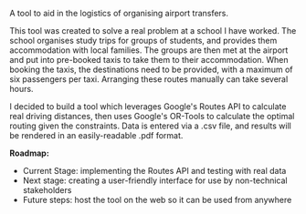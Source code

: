 A tool to aid in the logistics of organising airport transfers.

This tool was created to solve a real problem at a school I have worked. The school organises study trips for groups of students, and provides them accommodation with local families. The groups are then met at the airport and put into pre-booked taxis to take them to their accommodation. When booking the taxis, the destinations need to be provided, with a maximum of six passengers per taxi. Arranging these routes manually can take several hours. 

I decided to build a tool which leverages Google's Routes API to calculate real driving distances, then uses Google's OR-Tools to calculate the optimal routing given the constraints. Data is entered via a .csv file, and results will be rendered in an easily-readable .pdf format.

**Roadmap:**
- Current Stage: implementing the Routes API and testing with real data
- Next stage: creating a user-friendly interface for use by non-technical stakeholders
- Future steps: host the tool on the web so it can be used from anywhere
